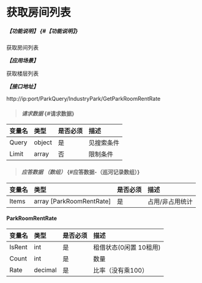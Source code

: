 # 获取房间列表

##### _【功能说明】_ {#【功能说明】}

获取房间列表

_**【应用场景】**_

获取楼层列表

_**【接口地址】**_

http://ip:port/ParkQuery/IndustryPark/GetParkRoomRentRate


> #### _请求数据_ {#请求数据}

| 变量名 | 类型 | 是否必须 | 描述 |
| :--- | :--- | :--- | :--- |
| Query | object | 是 | 见搜索条件 |
| Limit | array | 否 | 限制条件 |

> #### _应答数据 （数组）_ {#应答数据-（巡河记录数组）}

| 变量名 | 类型 | 是否必须 | 描述 |
| :--- | :--- | :--- | :--- |
| Items|array [ParkRoomRentRate] | 是 |占用/非占用统计 |

#### ParkRoomRentRate

| 变量名 | 类型 | 是否必须 | 描述 |
| :--- | :--- | :--- | :--- |
| IsRent | int | 是 | 租借状态(0闲置 10租用) |
| Count| int| 是 | 数量|
| Rate| decimal| 是 | 比率（没有乘100）|






